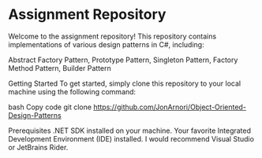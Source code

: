 # Assignment Repository
Welcome to the assignment repository! This repository contains implementations of various design patterns in C#, including:

Abstract Factory Pattern,
Prototype Pattern,
Singleton Pattern,
Factory Method Pattern,
Builder Pattern

Getting Started
To get started, simply clone this repository to your local machine using the following command:

bash
Copy code
git clone https://github.com/JonArnori/Object-Oriented-Design-Patterns

Prerequisites
.NET SDK installed on your machine.
Your favorite Integrated Development Environment (IDE) installed. I would recommend Visual Studio or JetBrains Rider.
